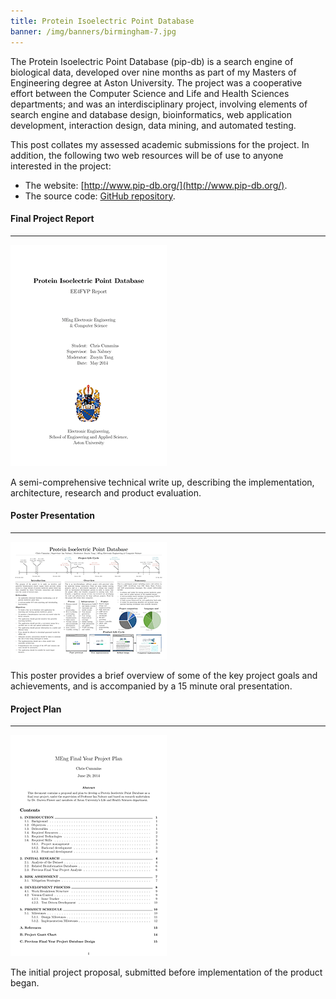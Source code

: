 ```yaml
---
title: Protein Isoelectric Point Database
banner: /img/banners/birmingham-7.jpg
---
```


The Protein Isoelectric Point Database (pip-db) is a search engine of
biological data, developed over nine months as part of my Masters of
Engineering degree at Aston University. The project was a cooperative
effort between the Computer Science and Life and Health Sciences
departments; and was an interdisciplinary project, involving elements
of search engine and database design, bioinformatics, web application
development, interaction design, data mining, and automated testing.

This post collates my assessed academic submissions for the
project. In addition, the following two web resources will be of use
to anyone interested in the project:

 * The website: [http://www.pip-db.org/](http://www.pip-db.org/).
 * The source code: [GitHub repository](https://github.com/ChrisCummins/pip-db).

#### Final Project Report
----
<div class="paper">
  <a href="/u/aston/pip-db/report/"
     title="Click for further details" target="_blank">
    <img src="/u/aston/pip-db/report.png"/>
  </a>
  <p class="description">
    A semi-comprehensive technical write up, describing the
    implementation, architecture, research and product evaluation.
  </p>
</div>

#### Poster Presentation
----
<div class="paper">
  <a href="/u/aston/pip-db/poster/"
     title="Click for further details" target="_blank">
    <img src="/u/aston/pip-db/poster.png"/>
  </a>
  <p class="description">
    This poster provides a brief overview of some of the key project
    goals and achievements, and is accompanied by a 15 minute oral
    presentation.
  </p>
</div>

#### Project Plan
----
<div class="paper">
  <a href="/u/aston/pip-db/plan/"
     title="Click for further details" target="_blank">
    <img src="/u/aston/pip-db/plan.png"/>
  </a>

  <p class="description">
    The initial project proposal, submitted before implementation of
    the product began.
  </p>

</div>
